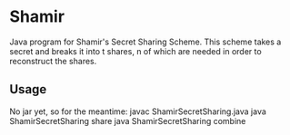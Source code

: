# Shamir
Java program for Shamir's Secret Sharing Scheme.  This scheme takes a secret and breaks it into t shares, n of which are needed in order to reconstruct the shares.
## Usage
No jar yet, so for the meantime:
javac ShamirSecretSharing.java
java ShamirSecretSharing share <path to file containing secret> <number of shares> <threshold>
java ShamirSecretSharing combine <path to file containing shares> <prime>
